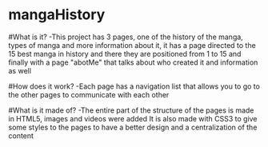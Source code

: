 # mangaHistory

#What is it?
-This project has 3 pages, one of the history of the manga, types of manga and more information about it, it has a page directed to the 15 best manga in history and there they are positioned from 1 to 15 and finally with a page "abotMe" that talks about who created it and information as well

#How does it work?
-Each page has a navigation list that allows you to go to the other pages to communicate with each other

#What is it made of?
-The entire part of the structure of the pages is made in HTML5, images and videos were added
It is also made with CSS3 to give some styles to the pages to have a better design and a centralization of the content
